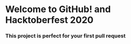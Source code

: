 # Welcome to GitHub! and Hacktoberfest 2020

### This project is perfect for your first pull request

